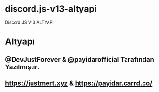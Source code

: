 # discord.js-v13-altyapi
Discord.JS V13 ALTYAPI


# Altyapı
## @DevJustForever & @payidarofficial Tarafından Yazılmıştır.
## https://justmert.xyz & https://payidar.carrd.co/
